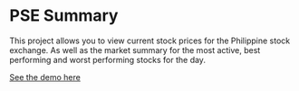 # PSE Summary

This project allows you to view current stock prices for the Philippine stock exchange. As well as the market summary for the most active, best performing and worst performing stocks for the day.

[See the demo here](https://psesummary.vercel.app/)
